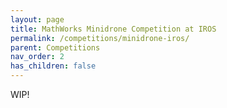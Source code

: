 ```yaml
---
layout: page
title: MathWorks Minidrone Competition at IROS
permalink: /competitions/minidrone-iros/
parent: Competitions
nav_order: 2
has_children: false
---
```


WIP!
